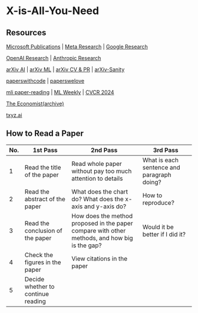 # X-is-All-You-Need

## Resources


[Microsoft Publications](https://www.microsoft.com/en-us/research/publications/?facet%5Bdate%5D%5Bfixed%5D=any&facet%5Btax%5D%5Bmsr-research-area%5D[]=13556&pg=1&sort_by=most-recent) | [Meta Research](https://research.facebook.com/publications/research-area/facebook-ai-research/machine-learning/?s) | [Google Research](https://research.google/)


[OpenAI Research](https://openai.com/research/) | [Anthropic Research](https://www.anthropic.com/research)

[arXiv AI](https://arxiv.org/list/cs.AI/recent) | [arXiv ML](https://arxiv.org/list/cs.LG/recent) | [arXiv CV & PR](https://arxiv.org/list/cs.CV/recent) | [arXiv-Sanity](https://arxiv-sanity-lite.com/)

[paperswithcode](https://paperswithcode.com/) | [paperswelove](https://paperswelove.org/)

[mli paper-reading](https://github.com/mli/paper-reading) | [ML Weekly](https://github.com/dair-ai/ML-Papers-of-the-Week) | [CVCR 2024](https://github.com/amusi/CVPR2024-Papers-with-Code)

[The Economist(archive)](https://archive.is/)

[txyz.ai](https://app.txyz.ai/)

## How to Read a Paper

| No.  | 1st Pass                           | 2nd Pass                                                     | 3rd Pass                                   |
| ---- | ---------------------------------- | ------------------------------------------------------------ | ------------------------------------------ |
| 1    | Read the title of the paper        | Read whole paper without pay too much attention to details   | What is each sentence and paragraph doing? |
| 2    | Read the abstract of the paper     | What does the chart do? What does the x-axis and y-axis do?  | How to reproduce?                          |
| 3    | Read the conclusion of the paper   | How does the method proposed in the paper compare with other methods, and how big is the gap? | Would it be better if I did it?            |
| 4    | Check the figures in the paper     | View citations in the paper                                  |                                            |
| 5    | Decide whether to continue reading |                                                              |                                            |

